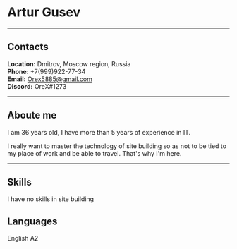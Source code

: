 # Artur Gusev

****

## **Contacts**

**Location:** Dmitrov, Moscow region, Russia  
**Phone:** +7(999)922-77-34  
**Email:** Orex5885@gmail.com  
**Discord:** OreX#1273

***

## **Aboute me**

I am 36 years old, I have more than 5 years of experience in IT.
  

I really want to master the technology of site building so as not to be tied to my place of work and be able to travel. That's why I'm here.  

***

## **Skills**

I have no skills in site building

## **Languages**

English A2
